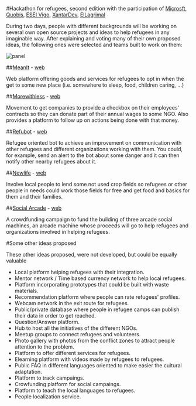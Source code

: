 #Hackathon for refugees, second edition with the participation of [Microsft](https://www.microsoft.com/es-es/), [Quobis](https://www.quobis.com/), [ESEI Vigo](http://esei.uvigo.es/), [XantarDev](https://www.meetup.com/es-ES/XantarDev/?chapter_analytics_code=UA-90442340-1), [ElLagrimal](http://www.ellagrimal.com/)

During two days, people with different backgrounds will be working on several own open source projects and ideas to help refugees in any imaginable way.
After explaining and voting many of their own proposed ideas, the following ones were selected and teams built to work on them:

![panel](panel.png)

##[MeanIt](https://github.com/refu-gal/meanit) - [web](http://meanit.refu.gal)

Web platform offering goods and services for refugees to opt in when the get to some new place (i.e. somewhere to sleep, food, children caring, ...)


##[Morewithless](https://github.com/refu-gal/morewithless) - [web](http://morewithless.refu.gal)

Movement to get companies to provide a checkbox on their employees' contracts so they can donate part of their annual wages to some NGO. Also provides a platform to follow up on actions being done with that money.

##[Refubot](https://github.com/refu-gal/refubot) - [web](http://refubot.refu.gal)

Refugee oriented bot to achieve an improvement on communication with other refugees and different organizations working with them. You could, for example, send an alert to the bot about some danger and it can then notify other nearby refugees about it.

##[Newlife](https://github.com/refu-gal/geohelp) - [web](https://refu-gal.github.io/newlife/)

Involve local people to lend some not used crop fields so refugees or other people in needs could work those fields for free and get food and basics for them and their families.

##[Social Arcade](https://github.com/refu-gal/socialarcade) - [web](http://socialarcade.refu.gal)

A crowdfunding campaign to fund the building of three arcade social machines, an arcade machine whose proceeds will go to help refugees and organizations involved in helping refugees.

#Some other ideas proposed

These other ideas proposed, were not developed, but could be equally valuable

* Local platform helping refugees with their integration.
* Mentor network / Time based currency network to help local refugees.
* Platform incorporating prototypes that could be built with waste materials.
* Recommendation platform where people can rate refugees' profiles.
* Webcam network in the exit route for refugees.
* Public/private database where people in refugee camps can publish their data in order to get reached.
* Question/Answer platform.
* Hub to host all the initiatives of the different NGOs.
* Meetup groups to connect refugees and volunteers.
* Photo gallery with photos from the conflict zones to attract people attention to the problem.
* Platform to offer different services for refugees.
* Elearning platform with videos made by refugees to refugees.
* Public FAQ in different languages oriented to make easier the cultural adaptation.
* Platform to track campaings.
* Crowfunding platform for social campaings.
* Platform to teach the local languages to refugees.
* People localization service.

